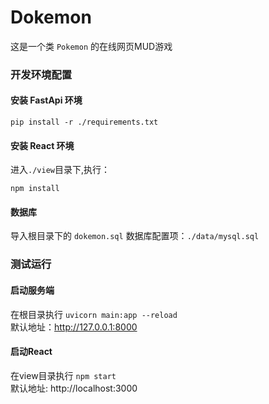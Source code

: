 # Dokemon

这是一个类 `Pokemon` 的在线网页MUD游戏

### 开发环境配置

#### 安装 FastApi 环境

`pip install -r ./requirements.txt`

#### 安装 React 环境

进入`./view`目录下,执行：

`npm install`

#### 数据库

导入根目录下的 `dokemon.sql` 数据库配置项：`./data/mysql.sql`

### 测试运行

#### 启动服务端

在根目录执行 `uvicorn main:app --reload`  
默认地址：http://127.0.0.1:8000

#### 启动React

在view目录执行 `npm start`  
默认地址: http://localhost:3000